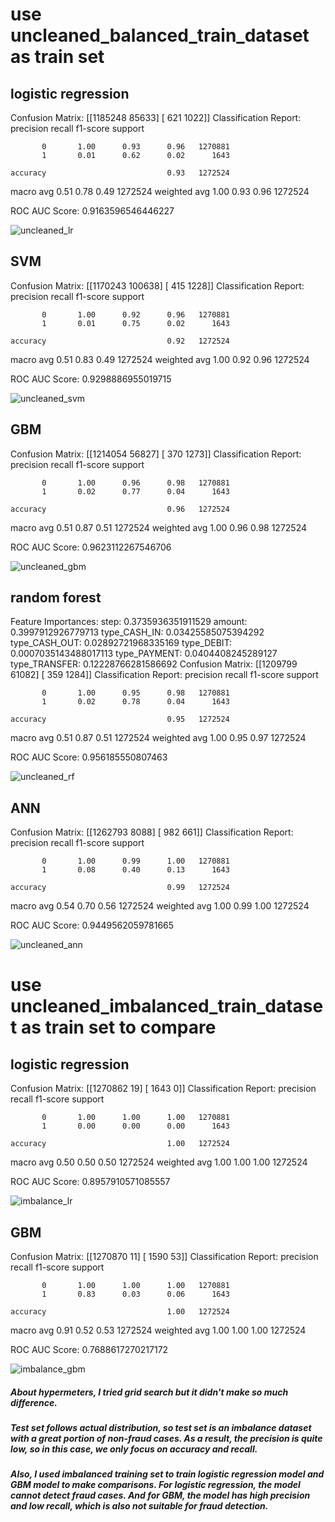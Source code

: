 # use uncleaned_balanced_train_dataset as train set

## logistic regression

Confusion Matrix:
[[1185248   85633]
 [    621    1022]]
Classification Report:
              precision    recall  f1-score   support

           0       1.00      0.93      0.96   1270881
           1       0.01      0.62      0.02      1643
    
    accuracy                           0.93   1272524

   macro avg       0.51      0.78      0.49   1272524
weighted avg       1.00      0.93      0.96   1272524

ROC AUC Score:
0.9163596546446227

![uncleaned_lr](uncleaned_lr.png)

## SVM

Confusion Matrix:
[[1170243  100638]
 [    415    1228]]
Classification Report:
              precision    recall  f1-score   support

           0       1.00      0.92      0.96   1270881
           1       0.01      0.75      0.02      1643
    
    accuracy                           0.92   1272524

   macro avg       0.51      0.83      0.49   1272524
weighted avg       1.00      0.92      0.96   1272524

ROC AUC Score:
0.9298886955019715

![uncleaned_svm](uncleaned_svm.png)

## GBM

Confusion Matrix:
[[1214054   56827]
 [    370    1273]]
Classification Report:
              precision    recall  f1-score   support

           0       1.00      0.96      0.98   1270881
           1       0.02      0.77      0.04      1643
    
    accuracy                           0.96   1272524

   macro avg       0.51      0.87      0.51   1272524
weighted avg       1.00      0.96      0.98   1272524

ROC AUC Score:
0.9623112267546706

![uncleaned_gbm](uncleaned_gbm.png)

## random forest

Feature Importances:
step: 0.3735936351911529
amount: 0.3997912926779713
type_CASH_IN: 0.03425585075394292
type_CASH_OUT: 0.02892721968335169
type_DEBIT: 0.0007035143488017113
type_PAYMENT: 0.0404408245289127
type_TRANSFER: 0.12228766281586692
Confusion Matrix:
[[1209799   61082]
 [    359    1284]]
Classification Report:
              precision    recall  f1-score   support

           0       1.00      0.95      0.98   1270881
           1       0.02      0.78      0.04      1643
    
    accuracy                           0.95   1272524

   macro avg       0.51      0.87      0.51   1272524
weighted avg       1.00      0.95      0.97   1272524

ROC AUC Score:
0.956185550807463

![uncleaned_rf](uncleaned_rf.png)

## ANN

Confusion Matrix:
[[1262793    8088]
 [    982     661]]
Classification Report:
              precision    recall  f1-score   support

           0       1.00      0.99      1.00   1270881
           1       0.08      0.40      0.13      1643
    
    accuracy                           0.99   1272524

   macro avg       0.54      0.70      0.56   1272524
weighted avg       1.00      0.99      1.00   1272524

ROC AUC Score:
0.9449562059781665

![uncleaned_ann](uncleaned_ann.png)

# use uncleaned_imbalanced_train_dataset as train set to compare

## logistic regression

Confusion Matrix:
[[1270862      19]
 [   1643       0]]
Classification Report:
              precision    recall  f1-score   support

           0       1.00      1.00      1.00   1270881
           1       0.00      0.00      0.00      1643
    
    accuracy                           1.00   1272524
   macro avg       0.50      0.50      0.50   1272524
weighted avg       1.00      1.00      1.00   1272524

ROC AUC Score:
0.8957910571085557

![imbalance_lr](imbalance_lr.png)

## GBM

Confusion Matrix:
[[1270870      11]
 [   1590      53]]
Classification Report:
              precision    recall  f1-score   support

           0       1.00      1.00      1.00   1270881
           1       0.83      0.03      0.06      1643
    
    accuracy                           1.00   1272524
   macro avg       0.91      0.52      0.53   1272524
weighted avg       1.00      1.00      1.00   1272524

ROC AUC Score:
0.7688617270217172

![imbalance_gbm](imbalance_gbm.png)

##### About hypermeters, I tried grid search but it didn't make so much difference.

##### Test set follows actual distribution, so test set is an imbalance dataset with a great portion of non-fraud cases. As a result, the precision is quite low, so in this case, we only focus on accuracy and recall.

##### Also, I used imbalanced training set to train logistic regression model and GBM model to make comparisons. For logistic regression, the model cannot detect fraud cases. And for GBM, the model has high precision and low recall, which is also not suitable for fraud detection.
